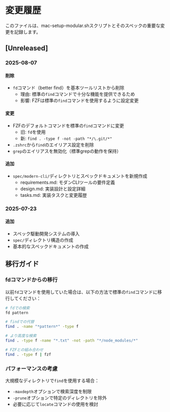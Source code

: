 # 変更履歴

このファイルは、mac-setup-modular.shスクリプトとそのスペックの重要な変更を記録します。

## [Unreleased]

### 2025-08-07

#### 削除
- `fd`コマンド（better find）を基本ツールリストから削除
  - 理由: 標準の`find`コマンドで十分な機能を提供できるため
  - 影響: FZFは標準の`find`コマンドを使用するように設定変更

#### 変更
- FZFのデフォルトコマンドを標準の`find`コマンドに変更
  - 旧: `fd`を使用
  - 新: `find . -type f -not -path "*/\.git/*"`
- `.zshrc`から`find`のエイリアス設定を削除
- `grep`のエイリアスを無効化（標準grepの動作を保持）

#### 追加
- `spec/modern-cli/`ディレクトリとスペックドキュメントを新規作成
  - requirements.md: モダンCLIツールの要件定義
  - design.md: 実装設計と設定詳細
  - tasks.md: 実装タスクと変更履歴

### 2025-07-23

#### 追加
- スペック駆動開発システムの導入
- `spec/`ディレクトリ構造の作成
- 基本的なスペックドキュメントの作成

## 移行ガイド

### fdコマンドからの移行

以前`fd`コマンドを使用していた場合は、以下の方法で標準の`find`コマンドに移行してください：

```bash
# fdでの検索
fd pattern

# findでの代替
find . -name "*pattern*" -type f

# より高度な検索
find . -type f -name "*.txt" -not -path "*/node_modules/*"

# FZFとの組み合わせ
find . -type f | fzf
```

### パフォーマンスの考慮

大規模なディレクトリで`find`を使用する場合：
- `-maxdepth`オプションで検索深度を制限
- `-prune`オプションで特定のディレクトリを除外
- 必要に応じて`locate`コマンドの使用を検討